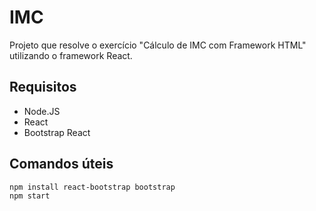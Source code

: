 # IMC

Projeto que resolve o exercício "Cálculo de IMC com Framework HTML" utilizando o framework React.

## Requisitos
- Node.JS
- React
- Bootstrap React

## Comandos úteis
```sh
npm install react-bootstrap bootstrap
npm start
```
